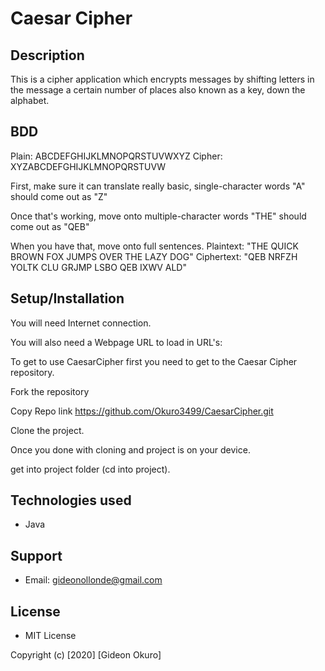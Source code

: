 # Caesar Cipher

## Description
This is a cipher application which encrypts messages by shifting letters in the message a certain number of places also known as a key, down the alphabet.

## BDD
Plain:    ABCDEFGHIJKLMNOPQRSTUVWXYZ
Cipher:   XYZABCDEFGHIJKLMNOPQRSTUVW

First, make sure it can translate really basic, single-character words
 "A" should come out as "Z"

Once that's working, move onto multiple-character words
"THE" should come out as "QEB"

When you have that, move onto full sentences.
Plaintext: "THE QUICK BROWN FOX JUMPS OVER THE LAZY DOG"
Ciphertext: "QEB NRFZH YOLTK CLU GRJMP LSBO QEB IXWV ALD"

## Setup/Installation
You will need Internet connection.

You will also need a Webpage URL to load in URL's:

To get to use CaesarCipher first you need to get to the Caesar Cipher repository.

Fork the repository

Copy Repo link https://github.com/Okuro3499/CaesarCipher.git

Clone the project.

Once you done with cloning and project is on your device.

get into project folder (cd into project).

## Technologies used
 * Java

## Support
 * Email: gideonollonde@gmail.com

## License
 * MIT License

Copyright (c) [2020] [Gideon Okuro]